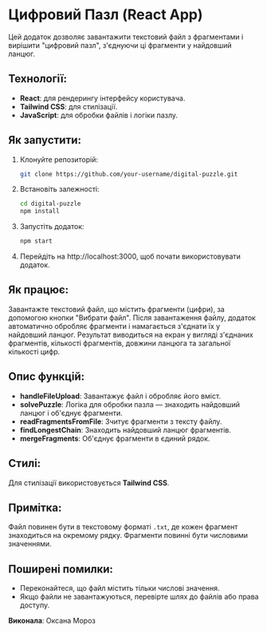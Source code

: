 # Цифровий Пазл (React App)

Цей додаток дозволяє завантажити текстовий файл з фрагментами і вирішити "цифровий пазл", з'єднуючи ці фрагменти у найдовший ланцюг.

## Технології:
- **React**: для рендерингу інтерфейсу користувача.
- **Tailwind CSS**: для стилізації.
- **JavaScript**: для обробки файлів і логіки пазлу.

## Як запустити:

1. Клонуйте репозиторій:
   ```bash
   git clone https://github.com/your-username/digital-puzzle.git

2. Встановіть залежності:
    ```bash
    cd digital-puzzle
    npm install

3. Запустіть додаток:
   ```bash
   npm start

4. Перейдіть на http://localhost:3000, щоб почати використовувати додаток.

## Як працює:
Завантажте текстовий файл, що містить фрагменти (цифри), за допомогою кнопки "Вибрати файл".
Після завантаження файлу, додаток автоматично обробляє фрагменти і намагається з'єднати їх у найдовший ланцюг.
Результат виводиться на екран у вигляді з'єднаних фрагментів, кількості фрагментів, довжини ланцюга та загальної кількості цифр.

## Опис функцій:
- **handleFileUpload**: Завантажує файл і обробляє його вміст.
- **solvePuzzle**: Логіка для обробки пазла — знаходить найдовший ланцюг і об'єднує фрагменти.
- **readFragmentsFromFile**: Зчитує фрагменти з тексту файлу.
- **findLongestChain**: Знаходить найдовший ланцюг фрагментів.
- **mergeFragments**: Об'єднує фрагменти в єдиний рядок.

## Стилі:
Для стилізації використовується **Tailwind CSS**.

## Примітка:
Файл повинен бути в текстовому форматі `.txt`, де кожен фрагмент знаходиться на окремому рядку. Фрагменти повинні бути числовими значеннями.

## Поширені помилки:
- Переконайтеся, що файл містить тільки числові значення.
- Якщо файли не завантажуються, перевірте шлях до файлів або права доступу.

**Виконала**: Оксана Мороз
